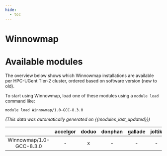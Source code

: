 ```yaml
---
hide:
  - toc
---
```


Winnowmap
=========

# Available modules


The overview below shows which Winnowmap installations are available per HPC-UGent Tier-2 cluster, ordered based on software version (new to old).

To start using Winnowmap, load one of these modules using a `module load` command like:

```shell
module load Winnowmap/1.0-GCC-8.3.0
```

*(This data was automatically generated on {{modules_last_updated}})*  

| |accelgor|doduo|donphan|gallade|joltik|shinx|skitty|
| :---: | :---: | :---: | :---: | :---: | :---: | :---: | :---: |
|Winnowmap/1.0-GCC-8.3.0|-|x|-|-|-|-|-|
